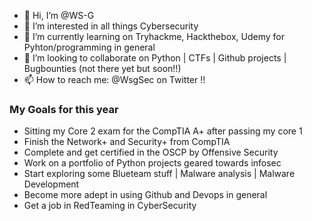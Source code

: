 - 👋 Hi, I’m @WS-G
- 👀 I’m interested in all things Cybersecurity 
- 🌱 I’m currently learning on Tryhackme, Hackthebox, Udemy for Pyhton/programming in general  
- 💞️ I’m looking to collaborate on Python | CTFs | Github projects | Bugbounties (not there yet but soon!!) 
- 📫 How to reach me: @WsgSec on Twitter !! 

### My Goals for this year 

- Sitting my Core 2 exam for the CompTIA A+ after passing my core 1 
- Finish the Network+ and Security+ from CompTIA
- Complete and get certified in the OSCP by Offensive Security
- Work on a portfolio of Python projects geared towards infosec
- Start exploring some Blueteam stuff | Malware analysis | Malware Development  
- Become more adept in using Github and Devops in general 
- Get a job in RedTeaming in CyberSecurity 
